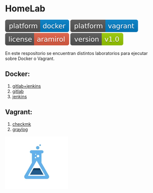 
# HomeLab

![Build](.badges/platform-docker-blue.svg)
![Build](.badges/platform-vagrant-blue.svg)
![Build](.badges/license-aramirol-red.svg)
![Build](.badges/version-v1.0-green.svg)

En este respositorio se encuentran distintos laboratorios para ejecutar sobre Docker o Vagrant.

## Docker:
 1. [gitlab+jenkins](gitlab+jenkins)
 2. [gitlab](gitlab)
 3. [jenkins](jenkins)

## Vagrant:
 1. [checkmk](checkmk)
 2. [graylog](graylog)

<img src="imagenes/homelab_logo.png" />

